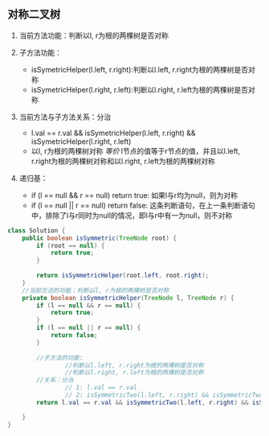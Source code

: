 ## 对称二叉树

1. 当前方法功能：判断以l, r为根的两棵树是否对称

2. 子方法功能：
   * isSymetricHelper(l.left, r.right):判断以l.left, r.right为根的两棵树是否对称    
   * isSymetricHelper(l.right, r.left):判断以l.right, r.left为根的两棵树是否对称

3. 当前方法与子方法关系：分治
   * l.val == r.val && isSymetricHelper(l.left, r.right) && isSymetricHelper(l.right, r.left)
   * 以l, r为根的两棵树对称 *等价* l节点的值等于r节点的值，并且以l.left, r.right为根的两棵树对称和以l.right, r.left为根的两棵树对称 

4. 递归基：
   * if (l == null && r == null) return true: 如果l与r均为null，则为对称
   * if (l == null || r == null) return false: 这条判断语句，在上一条判断语句中，排除了l与r同时为null的情况，即l与r中有一为null，则不对称


~~~java 
class Solution {
    public boolean isSymmetric(TreeNode root) {
        if (root == null) {
            return true;
        }
        
        return isSymmetricHelper(root.left, root.right);
    }
    //当前方法的功能：判断以l, r为根的两棵树是否对称
    private boolean isSymmetricHelper(TreeNode l, TreeNode r) {
        if (l == null && r == null) {
            return true;
        }
        if (l == null || r == null) {
            return false;
        }
      
        //子方法的功能:
                //判断以l.left, r.right为根的两棵树是否对称
                //判断以l.right, r.left为根的两棵树是否对称
        //关系：分治 
                // 1: l.val == r.val
                // 2: isSymmetricTwo(l.left, r.right) && isSymmetricTwo(l.right, r.left)
        return l.val == r.val && isSymmetricTwo(l.left, r.right) && isSymmetricTwo(l.right, r.left);

    }
}
   ~~~

   
